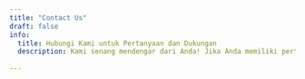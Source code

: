 ```yaml
---
title: "Contact Us"
draft: false
info: 
  title: Hubungi Kami untuk Pertanyaan dan Dukungan
  description: Kami senang mendengar dari Anda! Jika Anda memiliki pertanyaan, masukan, atau membutuhkan bantuan teknis, tim kami siap membantu. Silakan hubungi kami melalui informasi kontak di bawah ini atau gunakan formulir ini untuk mengirim pesan kepada kami. Kami akan merespons secepat mungkin.
  
---
```



